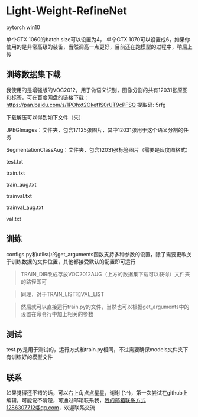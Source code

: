 # Light-Weight-RefineNet
pytorch win10

单个GTX 1060的batch size可以设置为4， 单个GTX 1070可以设置成6，如果你使用的是非常高级的装备，当然调高一点更好，目前还在跑模型的过程中，稍后上传

## 训练数据集下载
我使用的是增强版的VOC2012，用于做语义识别，图像分割的共有12031张原图和标签，可在百度网盘的链接下载： https://pan.baidu.com/s/1POhxt2Oket1S0rUT9cPFSQ 提取码: 5rfg

下载解压可以得到如下文件（夹）

JPEGImages：文件夹，包含17125张图片，其中12031张用于这个语义分割的任务

SegmentationClassAug：文件夹，包含12031张标签图片（需要是灰度图格式）

test.txt

train.txt

train_aug.txt

trainval.txt

trainval_aug.txt

val.txt

## 训练
configs.py和utils中的get_arguments函数支持多种参数的设置，除了需要更改关于训练数据的文件位置，其他都接受默认的配置即可运行

>TRAIN_DIR改成存放VOC2012AUG（上方的数据集下载可以获得）文件夹的路径即可

>同理，对于TRAIN_LIST和VAL_LIST

>然后就可以直接运行train.py的文件，当然也可以根据get_arguments中的设置在命令行中加上相关的参数

## 测试
test.py是用于测试的，运行方式和train.py相同，不过需要确保models文件夹下有训练好的模型文件

## 联系
如果觉得还不错的话，可以右上角点点星星，谢谢 (^.^)，第一次尝试在github上编辑，可能说不清楚，可通过邮箱联系我，我的邮箱联系方式1286307712@qq.com，欢迎联系交流
